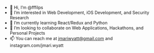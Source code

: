 - 👋 Hi, I’m @fffilps
- 👀 I’m interested in Web Development, iOS Development, and Security Research
- 🌱 I’m currently learning React/Redux and Python
- 💞️ I’m looking to collaborate on Web Applications, Hackathons, and Personal Projects
- 📫 You can reach me at jmariwyatt@gmail.com and instagram.com/jmari.wyatt

<!---
fffilps/fffilps is a ✨ special ✨ repository because its `README.md` (this file) appears on your GitHub profile.
You can click the Preview link to take a look at your changes.
--->
